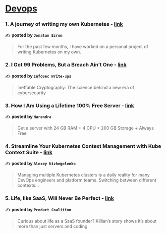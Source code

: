 
<h1><a href=https://medium.com/tag/devops/recommended target="_blank" rel="noopener noreferrer">Devops</a></h1>
<h3>1. A journey of writing my own Kubernetes - <a href="https://medium.com/@jonatan5524/a-journey-of-writing-my-own-kubernetes-ef45839a769d" target="_blank" rel="noopener noreferrer">link</a></h3>

✍️ **posted by `Jonatan Ezron`**

<blockquote>For the past few months, I have worked on a personal project of writing Kubernetes on my own.</blockquote>

<h3>2. I Got 99 Problems, But a Breach Ain’t One - <a href="https://medium.com/bugbountywriteup/i-got-99-problems-but-a-breach-aint-one-1446ba45d2ca" target="_blank" rel="noopener noreferrer">link</a></h3>

✍️ **posted by `InfoSec Write-ups`**

<blockquote>Ineffable Cryptography: The science behind a new era of cybersecurity</blockquote>

<h3>3. How I Am Using a Lifetime 100% Free Server - <a href="https://medium.com/@harendra21/how-i-am-using-a-lifetime-100-free-server-bd241e3a347a" target="_blank" rel="noopener noreferrer">link</a></h3>

✍️ **posted by `Harendra`**

<blockquote>Get a server with 24 GB RAM + 4 CPU + 200 GB Storage + Always Free</blockquote>

<h3>4. Streamline Your Kubernetes Context Management with Kube Context Suite - <a href="https://medium.com/@ratibor78/streamline-your-kubernetes-context-management-with-kube-context-suite-842398193ed7" target="_blank" rel="noopener noreferrer">link</a></h3>

✍️ **posted by `Alexey Nizhegolenko`**

<blockquote>Managing multiple Kubernetes clusters is a daily reality for many DevOps engineers and platform teams. Switching between different contexts…</blockquote>

<h3>5. Life, like SaaS, Will Never Be Perfect - <a href="https://medium.com/managing-digital-products/life-like-saas-will-never-be-perfect-d1ef04b60109" target="_blank" rel="noopener noreferrer">link</a></h3>

✍️ **posted by `Product Coalition`**

<blockquote>Curious about life as a SaaS founder? Killian’s story shows it’s about more than just servers and coding.</blockquote>

